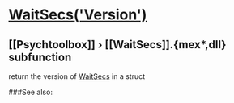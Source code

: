 # [WaitSecs('Version')](WaitSecs-Version) 
## [[Psychtoolbox]] &#8250; [[WaitSecs]].{mex*,dll} subfunction


return the version of [WaitSecs](WaitSecs) in a struct  


###See also:

